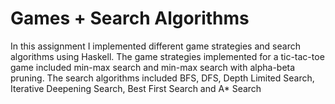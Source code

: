 # Games + Search Algorithms
In this assignment I implemented different game strategies and search algorithms using Haskell. The game strategies implemented for a tic-tac-toe game included min-max search and min-max search with alpha-beta pruning. The search algorithms included BFS, DFS, Depth Limited Search, Iterative Deepening Search, Best First Search and A* Search
